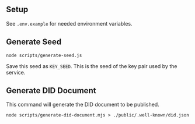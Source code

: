 ## Setup

See `.env.example` for needed environment variables.

## Generate Seed

```
node scripts/generate-seed.js
```

Save this seed as `KEY_SEED`. This is the seed of the key pair used by the service.

## Generate DID Document

This command will generate the DID document to be published.

```
node scripts/generate-did-document.mjs > ./public/.well-known/did.json
```
